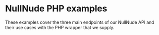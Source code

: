 NullNude PHP examples
=====================

These examples cover the three main endpoints of our NullNude API and their
use cases with the PHP wrapper that we supply.